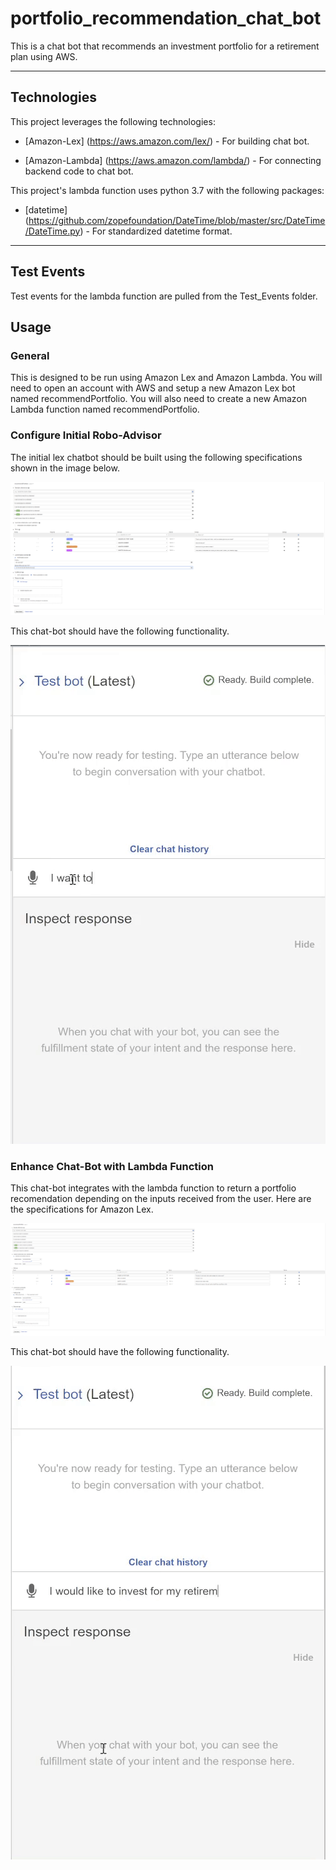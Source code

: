 # portfolio_recommendation_chat_bot
This is a chat bot that recommends an investment portfolio for a retirement plan using AWS.

---

## Technologies

This project leverages the following technologies:

* [Amazon-Lex] (https://aws.amazon.com/lex/) - For building chat bot.

* [Amazon-Lambda] (https://aws.amazon.com/lambda/) - For connecting backend code to chat bot.


This project's lambda function uses python 3.7 with the following packages:

* [datetime] (https://github.com/zopefoundation/DateTime/blob/master/src/DateTime/DateTime.py) - For standardized datetime format.

---

## Test Events

Test events for the lambda function are pulled from the Test_Events folder.

## Usage

### General

This is designed to be run using Amazon Lex and Amazon Lambda. You will need to open an account with AWS and setup a new Amazon Lex bot named recommendPortfolio. You will also need to create a new Amazon Lambda function named recommendPortfolio. 

### Configure Initial Robo-Advisor

The initial lex chatbot should be built using the following specifications shown in the image below.

![initial_specifications](Media/initial_robo_advisor.png)

This chat-bot should have the following functionality.

![initial_gif](Media/roboadvisor_gif.gif)

### Enhance Chat-Bot with Lambda Function

This chat-bot integrates with the lambda function to return a portfolio recomendation depending on the inputs received from the user. Here are the specifications for Amazon Lex.

![final_spec](Media/final_spec.png)

This chat-bot should have the following functionality.

![final_gif](Media/gif_lamda_connected.gif)


